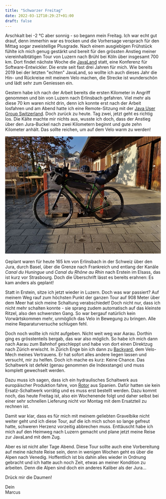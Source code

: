 ```yaml
---
title: "Schwarzer Freitag"
date: 2022-03-12T10:29:27+01:00
draft: false
---
```


Arschkalt bei -2 °C aber sonnig - so begann mein Freitag. Ich war echt gut drauf, denn immerhin war es trocken und die Vorhersage versprach für den Mittag sogar zweistellige Plusgrade. Nach einem ausgiebigen Frühstück fühlte ich mich genug gestärkt und bereit für den grössten Anstieg meiner viereinhalbtätigen Tour von Luzern nach Brühl bei Köln über insgesamt 700 km. Dort findet nächste Woche die [JavaLand](https://www.javaland.eu/de/home/) statt, eine Konferenz für Software-Entwickler. Die erste seit fast drei Jahren für mich. Wie bereits 2019 bei der letzten "echten" JavaLand, so wollte ich auch dieses Jahr die Hin- und Rückreise mit meinem Velo machen, die Strecke ist wunderschön und lädt sehr zum Geniessen ein.

Gestern habe ich nach der Arbeit bereits die ersten Kilometer in Angriff genommen und bin von Luzern nach Erlinsbach gefahren. Viel mehr als diese 70 km waren nicht drin, denn ich konnte erst nach der Arbeit losfahren und am Abend hatte ich eine Remote-Sitzung mit der [Java User Group Switzerland](https://www.jug.ch/). Doch zurück zu heute. Tag zwei, jetzt geht es richtig los. Die Kälte machte mir nichts aus, wusste ich doch, dass der Anstieg über den Jura-Buckel nach zwei Kilometern beginnt und gute zehn Kilometer anhält. Das sollte reichen, um auf dem Velo warm zu werden!

![Mein Gravelbike - gepackt und abfahrbereit](/images/blog/2022-03-12_black-friday.jpg)

Geplant waren für heute 165 km von Erlinsbach in der Schweiz über den Jura, durch Basel, über die Grenze nach Frankreich und entlang der Kanäle *Canal du Huningue* und *Canal du Rhône au Rhin* nach Erstein im Elsass, das ist kurz vor Strasbourg. Doch die Überschrift lässt es bereits erahnen: Es kam anders als geplant!

Statt in Erstein, sitze ich jetzt wieder in Luzern. Doch was war passiert? Auf meinem Weg rauf zum höchsten Punkt der ganzen Tour auf 908 Meter über dem Meer hat sich meine Schaltung verabschiedet! Doch nicht nur, dass ich nicht mehr schalten konnte - sie sprang zudem automatisch auf das kleinste Ritzel, also den schwersten Gang. So war bergauf natürlich kein Vorwärtskommen mehr, unmöglich das Velo in Bewegung zu bringen. Alle meine Reparaturversuche schlugen fehl.

Doch noch wollte ich nicht aufgeben. Nicht weit weg war Aarau. Dorthin ging es grösstenteils bergab, das war also möglich. So habe ich mich dann nach Aarau zum Bahnhof geschleppt und habe von dort einen Direktzug nach Zürich erwischt. In Zürich Enge bin ich dann zu [Backyard](https://www.backyard.ch/), dem Velo-Mech meines Vertrauens. Er hat sofort alles andere liegen lassen und versucht, mir zu helfen. Doch ich mache es kurz: Keine Chance. Das Schaltwerk ist defekt (genau genommen die Indexstange) und muss komplett gewechselt werden.

Dazu muss ich sagen, dass ich ein hydraulisches Schaltwerk aus europäischer Produktion fahre, von [Rotor](https://rotorbike.com/) aus Spanien. Dafür hatten sie kein Ersatz-Schaltwerk vorrätig und es muss erst bestellt werden. Dazu kommt noch, das heute Freitag ist, also ein Wochenende folgt und daher selbst bei einer sehr schnellen Lieferung nicht vor Montag mit dem Ersatzteil zu rechnen ist.

Damit war klar, dass es für mich mit meinem geliebten Gravelbike nicht weiter geht und ich diese Tour, auf die ich mich schon so lange gefreut hatte, schweren Herzenz vorzeitig abbrechen muss. Enttäuscht habe ich mich auf den Heimweg nach Luzern gemacht und plane jetzt meine Reise zur JavaLand mit dem Zug.

Aber es ist nicht aller Tage Abend. Diese Tour sollte auch eine Vorbereitung auf meine nächste Reise sein, denn in wenigen Wochen geht es über die Alpen nach Venedig. Hoffentlich ist bis dahin alles wieder in Ordnung gebracht und ich hatte auch noch Zeit, etwas an meiner Kondition zu arbeiten. Denn die Alpen sind doch ein anderes Kaliber als der Jura...

Drück mir die Daumen!

Dein  
Marcus
